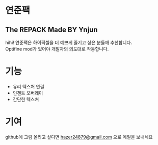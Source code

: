 # 연준팩
## The REPACK Made BY Ynjun
hihi!
연준팩은 하이픽셀을 더 예쁘게 즐기고 싶은 분들깨 추천합니다.</br>
Optifine mod가 있어야 개발자의 의도대로 작동합니다.

# 기능
- 유리 텍스쳐 연결
- 인첸트 오버레이
- 간단한 텍스쳐
# 기여
github에 그림 올리고 싶다면 hazer24879@gmail.com 으로 메일을 보내세요
